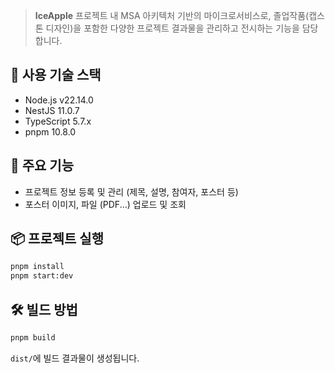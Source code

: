 > **IceApple** 프로젝트 내 MSA 아키텍처 기반의 마이크로서비스로, 졸업작품(캡스톤 디자인)을 포함한 다양한 프로젝트 결과물을 관리하고 전시하는 기능을 담당합니다.

## 🧱 사용 기술 스택
- Node.js v22.14.0
- NestJS 11.0.7
- TypeScript 5.7.x
- pnpm 10.8.0

## 🚀 주요 기능

- 프로젝트 정보 등록 및 관리 (제목, 설명, 참여자, 포스터 등)
- 포스터 이미지, 파일 (PDF...) 업로드 및 조회

## 📦 프로젝트 실행

```bash
pnpm install
pnpm start:dev
```

## 🛠️ 빌드 방법
```bash
pnpm build
```

`dist/`에 빌드 결과물이 생성됩니다. 